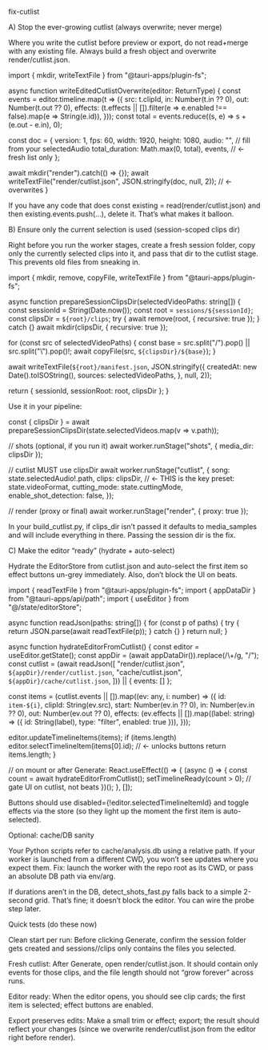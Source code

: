 fix-cutlist

A) Stop the ever-growing cutlist (always overwrite; never merge)

Where you write the cutlist before preview or export, do not read+merge with any existing file. Always build a fresh object and overwrite render/cutlist.json.

import { mkdir, writeTextFile } from "@tauri-apps/plugin-fs";

async function writeEditedCutlistOverwrite(editor: ReturnType<typeof useEditor>) {
const events = editor.timeline.map(t => ({
src: t.clipId,
in: Number(t.in ?? 0),
out: Number(t.out ?? 0),
effects: (t.effects || []).filter(e => e.enabled !== false).map(e => String(e.id)),
}));
const total = events.reduce((s, e) => s + (e.out - e.in), 0);

const doc = {
version: 1,
fps: 60,
width: 1920,
height: 1080,
audio: "", // fill from your selectedAudio
total_duration: Math.max(0, total),
events, // ← fresh list only
};

await mkdir("render").catch(() => {});
await writeTextFile("render/cutlist.json", JSON.stringify(doc, null, 2)); // ← overwrites
}

If you have any code that does const existing = read(render/cutlist.json) and then existing.events.push(...), delete it. That’s what makes it balloon.

B) Ensure only the current selection is used (session-scoped clips dir)

Right before you run the worker stages, create a fresh session folder, copy only the currently selected clips into it, and pass that dir to the cutlist stage. This prevents old files from sneaking in.

import { mkdir, remove, copyFile, writeTextFile } from "@tauri-apps/plugin-fs";

async function prepareSessionClipsDir(selectedVideoPaths: string[]) {
const sessionId = String(Date.now());
const root = `sessions/${sessionId}`;
const clipsDir = `${root}/clips`;
try { await remove(root, { recursive: true }); } catch {}
await mkdir(clipsDir, { recursive: true });

for (const src of selectedVideoPaths) {
const base = src.split("/").pop() || src.split("\\").pop()!;
await copyFile(src, `${clipsDir}/${base}`);
}

await writeTextFile(`${root}/manifest.json`, JSON.stringify({
createdAt: new Date().toISOString(),
sources: selectedVideoPaths,
}, null, 2));

return { sessionId, sessionRoot: root, clipsDir };
}

Use it in your pipeline:

const { clipsDir } = await prepareSessionClipsDir(state.selectedVideos.map(v => v.path));

// shots (optional, if you run it)
await worker.runStage("shots", { media_dir: clipsDir });

// cutlist MUST use clipsDir
await worker.runStage("cutlist", {
song: state.selectedAudio!.path,
clips: clipsDir, // ← THIS is the key
preset: state.videoFormat,
cutting_mode: state.cuttingMode,
enable_shot_detection: false,
});

// render (proxy or final)
await worker.runStage("render", { proxy: true });

In your build_cutlist.py, if clips_dir isn’t passed it defaults to media_samples and will include everything in there. Passing the session dir is the fix.

C) Make the editor “ready” (hydrate + auto-select)

Hydrate the EditorStore from cutlist.json and auto-select the first item so effect buttons un-grey immediately. Also, don’t block the UI on beats.

import { readTextFile } from "@tauri-apps/plugin-fs";
import { appDataDir } from "@tauri-apps/api/path";
import { useEditor } from "@/state/editorStore";

async function readJson(paths: string[]) {
for (const p of paths) { try { return JSON.parse(await readTextFile(p)); } catch {} }
return null;
}

async function hydrateEditorFromCutlist() {
const editor = useEditor.getState();
const appDir = (await appDataDir()).replace(/\\+/g, "/");
const cutlist =
(await readJson([
"render/cutlist.json",
`${appDir}/render/cutlist.json`,
"cache/cutlist.json",
`${appDir}/cache/cutlist.json`,
])) || { events: [] };

const items = (cutlist.events || []).map((ev: any, i: number) => ({
id: `item-${i}`,
clipId: String(ev.src),
start: Number(ev.in ?? 0),
in: Number(ev.in ?? 0),
out: Number(ev.out ?? 0),
effects: (ev.effects || []).map((label: string) => ({
id: String(label), type: "filter", enabled: true
})),
}));

editor.updateTimelineItems(items);
if (items.length) editor.selectTimelineItem(items[0].id); // ← unlocks buttons
return items.length;
}

// on mount or after Generate:
React.useEffect(() => {
(async () => {
const count = await hydrateEditorFromCutlist();
setTimelineReady(count > 0); // gate UI on cutlist, not beats
})();
}, []);

Buttons should use disabled={!editor.selectedTimelineItemId} and toggle effects via the store (so they light up the moment the first item is auto-selected).

Optional: cache/DB sanity

Your Python scripts refer to cache/analysis.db using a relative path. If your worker is launched from a different CWD, you won’t see updates where you expect them.
Fix: launch the worker with the repo root as its CWD, or pass an absolute DB path via env/arg.

If durations aren’t in the DB, detect_shots_fast.py falls back to a simple 2-second grid. That’s fine; it doesn’t block the editor. You can wire the probe step later.

Quick tests (do these now)

Clean start per run:
Before clicking Generate, confirm the session folder gets created and sessions/<id>/clips only contains the files you selected.

Fresh cutlist:
After Generate, open render/cutlist.json. It should contain only events for those clips, and the file length should not “grow forever” across runs.

Editor ready:
When the editor opens, you should see clip cards; the first item is selected; effect buttons are enabled.

Export preserves edits:
Make a small trim or effect; export; the result should reflect your changes (since we overwrite render/cutlist.json from the editor right before render).

